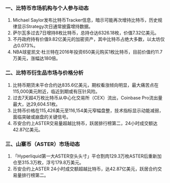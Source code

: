 ### 一、比特币市场机构与个人参与动态
1. Michael Saylor发布比特币Tracker信息，暗示可能再次增持比特币，历史规律显示Strategy次日通常披露增持数据。
2. 萨尔瓦多过去7日增持8枚比特币，总持仓达6326.18枚，价值7.32亿美元。
3. 不丹政府持有价值9.82亿美元的加密资产，其中比特币占绝大多数，以太坊仅占0.073%。
4. NBA球星凯文·杜兰特在2016年投资650美元购买1枚比特币，目前价值约11.7万美元，涨幅达180倍。
### 二、比特币衍生品市场与价格分析
1. 比特币期货未平仓合约达835.6亿美元，期权看涨倾向明显，最大痛苦点在115,000美元附近，临近到期或有压针风险。
2. 过去7天超4万枚比特币从中心化交易所（CEX）流出，Coinbase Pro流出量最大，达29,604.51枚。
3. 比特币价格在115,426美元至116,154美元窄幅盘整，技术指标显示动能减弱，面临突破或崩盘的关键信号。
4. 币安合约上ASTER交易量超越比特币，跃居排行榜第二，24小时成交额达42.87亿美元。
### 三、山寨币（ASTER）市场动态
1. 「Hyperliquid第一大ASTER空头头寸」平仓割肉129.3万枚ASTER后重新加仓至315.3万枚，浮亏179.8万美元。
2. 币安合约上ASTER 24小时成交额超越比特币，达42.87亿美元，跃居合约交易量排行榜第二。